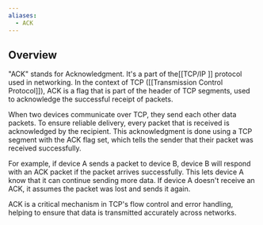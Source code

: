 ```yaml
---
aliases:
  - ACK
---
```

## Overview
"ACK" stands for Acknowledgment. It's a part of the[[TCP/IP ]] protocol used in networking. In the context of TCP ([[Transmission Control Protocol]]), ACK is a flag that is part of the header of TCP segments, used to acknowledge the successful receipt of packets.

When two devices communicate over TCP, they send each other data packets. To ensure reliable delivery, every packet that is received is acknowledged by the recipient. This acknowledgment is done using a TCP segment with the ACK flag set, which tells the sender that their packet was received successfully.

For example, if device A sends a packet to device B, device B will respond with an ACK packet if the packet arrives successfully. This lets device A know that it can continue sending more data. If device A doesn't receive an ACK, it assumes the packet was lost and sends it again.

ACK is a critical mechanism in TCP's flow control and error handling, helping to ensure that data is transmitted accurately across networks.
